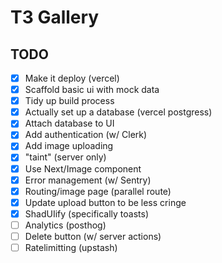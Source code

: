# T3 Gallery

## TODO
- [x] Make it deploy (vercel)
- [x] Scaffold basic ui with mock data
- [x] Tidy up build process
- [x] Actually set up a database (vercel postgress)
- [x] Attach database to UI
- [x] Add authentication (w/ Clerk)
- [x] Add image uploading
- [x] "taint" (server only)
- [x] Use Next/Image component
- [x] Error management (w/ Sentry)
- [x] Routing/image page (parallel route)
- [x] Update upload button to be less cringe
- [x] ShadUIify (specifically toasts)
- [ ] Analytics (posthog)
- [ ] Delete button (w/ server actions)
- [ ] Ratelimitting (upstash)